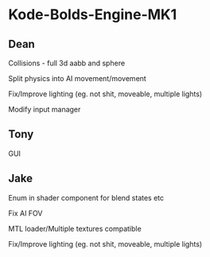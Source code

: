 # Kode-Bolds-Engine-MK1

## Dean
Collisions - full 3d aabb and sphere

Split physics into AI movement/movement

Fix/Improve lighting (eg. not shit, moveable, multiple lights)

Modify input manager

## Tony
GUI

## Jake
Enum in shader component for blend states etc

Fix AI FOV

MTL loader/Multiple textures compatible

Fix/Improve lighting (eg. not shit, moveable, multiple lights)
